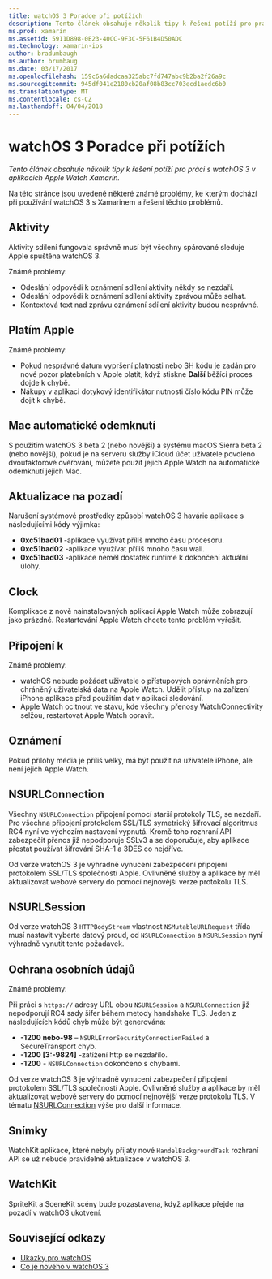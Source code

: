 ```yaml
---
title: watchOS 3 Poradce při potížích
description: Tento článek obsahuje několik tipy k řešení potíží pro práci s watchOS 3 v aplikacích Apple Watch Xamarin.
ms.prod: xamarin
ms.assetid: 5911D898-0E23-40CC-9F3C-5F61B4D50ADC
ms.technology: xamarin-ios
author: bradumbaugh
ms.author: brumbaug
ms.date: 03/17/2017
ms.openlocfilehash: 159c6a6dadcaa325abc7fd747abc9b2ba2f26a9c
ms.sourcegitcommit: 945df041e2180cb20af08b83cc703ecd1aedc6b0
ms.translationtype: MT
ms.contentlocale: cs-CZ
ms.lasthandoff: 04/04/2018
---
```

# <a name="watchos-3-troubleshooting"></a>watchOS 3 Poradce při potížích

_Tento článek obsahuje několik tipy k řešení potíží pro práci s watchOS 3 v aplikacích Apple Watch Xamarin._

Na této stránce jsou uvedené některé známé problémy, ke kterým dochází při používání watchOS 3 s Xamarinem a řešení těchto problémů.

## <a name="activities"></a>Aktivity

Aktivity sdílení fungovala správně musí být všechny spárované sleduje Apple spuštěna watchOS 3.

Známé problémy:

- Odeslání odpovědi k oznámení sdílení aktivity někdy se nezdaří.
- Odeslání odpovědi k oznámení sdílení aktivity zprávou může selhat.
- Kontextová text nad zprávu oznámení sdílení aktivity budou nesprávné.


## <a name="apple-pay"></a>Platím Apple

Známé problémy:

- Pokud nesprávné datum vypršení platnosti nebo SH kódu je zadán pro nové pozor platebních v Apple platit, když stiskne **Další** běžící proces dojde k chybě.
- Nákupy v aplikaci dotykový identifikátor nutnosti číslo kódu PIN může dojít k chybě.



## <a name="auto-mac-unlock"></a>Mac automatické odemknutí

S použitím watchOS 3 beta 2 (nebo novější) a systému macOS Sierra beta 2 (nebo novější), pokud je na serveru služby iCloud účet uživatele povoleno dvoufaktorové ověřování, můžete použít jejich Apple Watch na automatické odemknutí jejich Mac.



## <a name="background-refresh"></a>Aktualizace na pozadí

Narušení systémové prostředky způsobí watchOS 3 havárie aplikace s následujícími kódy výjimka:

- **0xc51bad01** -aplikace využívat příliš mnoho času procesoru.
- **0xc51bad02** -aplikace využívat příliš mnoho času wall.
- **0xc51bad03** -aplikace neměl dostatek runtime k dokončení aktuální úlohy.



## <a name="clock"></a>Clock

Komplikace z nově nainstalovaných aplikací Apple Watch může zobrazují jako prázdné. Restartování Apple Watch chcete tento problém vyřešit.


## <a name="connectivity"></a>Připojení k

Známé problémy:

- watchOS nebude požádat uživatele o přístupových oprávněních pro chráněný uživatelská data na Apple Watch. Udělit přístup na zařízení iPhone aplikace před použitím dat v aplikaci sledování.
- Apple Watch ocitnout ve stavu, kde všechny přenosy WatchConnectivity selžou, restartovat Apple Watch opravit.


## <a name="notifications"></a>Oznámení

Pokud přílohy média je příliš velký, má být použit na uživatele iPhone, ale není jejich Apple Watch.


## <a name="nsurlconnection"></a>NSURLConnection

Všechny `NSURLConnection` připojení pomocí starší protokoly TLS, se nezdaří. Pro všechna připojení protokolem SSL/TLS symetrický šifrovací algoritmus RC4 nyní ve výchozím nastavení vypnutá. Kromě toho rozhraní API zabezpečit přenos již nepodporuje SSLv3 a se doporučuje, aby aplikace přestat používat šifrování SHA-1 a 3DES co nejdříve.

Od verze watchOS 3 je výhradně vynucení zabezpečení připojení protokolem SSL/TLS společností Apple. Ovlivněné služby a aplikace by měl aktualizovat webové servery do pomocí nejnovější verze protokolu TLS.


## <a name="nsurlsession"></a>NSURLSession

Od verze watchOS 3 `HTTPBodyStream` vlastnost `NSMutableURLRequest` třída musí nastavit vyberte datový proud, od `NSURLConnection` a `NSURLSession` nyní výhradně vynutit tento požadavek.


## <a name="privacy"></a>Ochrana osobních údajů

Známé problémy:

Při práci s `https://` adresy URL obou `NSURLSession` a `NSURLConnection` již nepodporují RC4 sady šifer během metody handshake TLS. Jeden z následujících kódů chyb může být generována:

- **-1200 nebo-98** – `NSURLErrorSecurityConnectionFailed` a SecureTransport chyb.
- **-1200 [3:-9824]** -zatížení http se nezdařilo.
- **-1200**  -  `NSURLConnection` dokončeno s chybami.

Od verze watchOS 3 je výhradně vynucení zabezpečení připojení protokolem SSL/TLS společností Apple. Ovlivněné služby a aplikace by měl aktualizovat webové servery do pomocí nejnovější verze protokolu TLS. V tématu [NSURLConnection](#NSURLConnection) výše pro další informace.


## <a name="snapshots"></a>Snímky

WatchKit aplikace, které nebyly přijaty nové `HandelBackgroundTask` rozhraní API se už nebude pravidelné aktualizace v watchOS 3. 


## <a name="watchkit"></a>WatchKit

SpriteKit a SceneKit scény bude pozastavena, když aplikace přejde na pozadí v watchOS ukotvení.


## <a name="related-links"></a>Související odkazy

- [Ukázky pro watchOS](https://developer.xamarin.com/samples/watchos/all/)
- [Co je nového v watchOS 3](https://developer.apple.com/library/prerelease/content/releasenotes/General/WhatsNewInwatchOS/Articles/watchOS3.html#//apple_ref/doc/uid/TP40017085-SW1)
